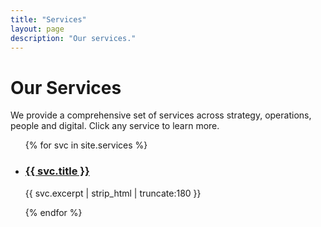 ```yaml
---
title: "Services"
layout: page
description: "Our services."
---
```


# Our Services

We provide a comprehensive set of services across strategy, operations, people and digital. Click any service to learn more.

<ul class="services-grid">
  {% for svc in site.services %}
  <li class="service-card">
    <h3><a href="{{ svc.url | relative_url }}">{{ svc.title }}</a></h3>
    <p>{{ svc.excerpt | strip_html | truncate:180 }}</p>
  </li>
  {% endfor %}
</ul>
